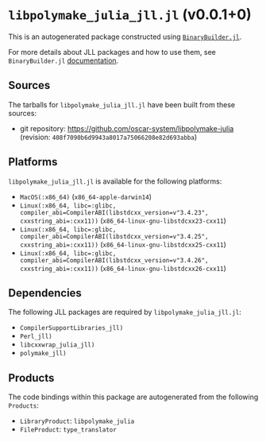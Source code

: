 # `libpolymake_julia_jll.jl` (v0.0.1+0)

This is an autogenerated package constructed using [`BinaryBuilder.jl`](https://github.com/JuliaPackaging/BinaryBuilder.jl).

For more details about JLL packages and how to use them, see `BinaryBuilder.jl` [documentation](https://juliapackaging.github.io/BinaryBuilder.jl/dev/jll/).

## Sources

The tarballs for `libpolymake_julia_jll.jl` have been built from these sources:

* git repository: https://github.com/oscar-system/libpolymake-julia (revision: `408f7090b6d9943a8017a75066208e82d693abba`)

## Platforms

`libpolymake_julia_jll.jl` is available for the following platforms:

* `MacOS(:x86_64)` (`x86_64-apple-darwin14`)
* `Linux(:x86_64, libc=:glibc, compiler_abi=CompilerABI(libstdcxx_version=v"3.4.23", cxxstring_abi=:cxx11))` (`x86_64-linux-gnu-libstdcxx23-cxx11`)
* `Linux(:x86_64, libc=:glibc, compiler_abi=CompilerABI(libstdcxx_version=v"3.4.25", cxxstring_abi=:cxx11))` (`x86_64-linux-gnu-libstdcxx25-cxx11`)
* `Linux(:x86_64, libc=:glibc, compiler_abi=CompilerABI(libstdcxx_version=v"3.4.26", cxxstring_abi=:cxx11))` (`x86_64-linux-gnu-libstdcxx26-cxx11`)

## Dependencies

The following JLL packages are required by `libpolymake_julia_jll.jl`:

* `CompilerSupportLibraries_jll)`
* `Perl_jll)`
* `libcxxwrap_julia_jll)`
* `polymake_jll)`

## Products

The code bindings within this package are autogenerated from the following `Products`:

* `LibraryProduct`: `libpolymake_julia`
* `FileProduct`: `type_translator`
